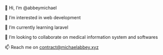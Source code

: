 👋 Hi, I’m @abbeymichael

👀 I’m interested in web development 

🌱 I’m currently learning laravel

💞️ I’m looking to collaborate on medical information system and softwares

📫 Reach me on contract@michaelabbey.xyz
